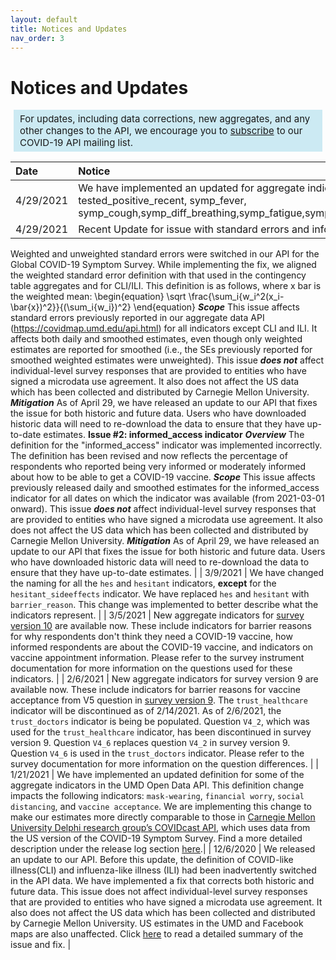 ```yaml
---
layout: default
title: Notices and Updates
nav_order: 3
---
```


# Notices and Updates
<div style="background-color: #cae9f3f3; padding: 5px 10px; font-size:15px; margin-left: 5px; margin-right: 5px;">
For updates, including data corrections, new aggregates, and any other changes to the API, we encourage you to <a href="https://listserv.umd.edu/cgi-bin/wa?SUBED1=COVID19-API&A=1" target='_blank'>subscribe</a> to our COVID-19 API mailing list.
</div>

| Date                | Notice            |
|:--------------------|:------------------|
| 4/29/2021           | We have implemented an updated for aggregate indicators in the UMD Open Data API. They are pay_test, reduce_spending, symp_chills, symp_sleep_changes, testing_rate, tested_positive_14d, tested_positive_recent, symp_fever, symp_cough,symp_diff_breathing,symp_fatigue,symp_stuffy_nose,symp_aches,symp_sore_throat,symp_chest_pain,symp_nausea,symp_eye_pain,symp_headache,sick_spend_time_7d,ever_tested. |
| 4/29/2021           | Recent Update for issue with standard errors and informed_access: **Issue #1: Non-CLI/ILI standard errors*****Overview*** 
Weighted and unweighted standard errors were switched in our API for the Global COVID-19 Symptom Survey. While implementing the fix, we aligned the weighted standard error definition with that used in the contingency table aggregates and for CLI/ILI. This definition is as follows, where x bar is the weighted mean: 
\begin{equation}
\sqrt \frac{\sum_i{w_i^2(x_i-\bar{x})^2}}{(\sum_i{w_i})^2}
\end{equation} ***Scope***
This issue affects standard errors previously reported in our aggregate data API (https://covidmap.umd.edu/api.html) for all indicators except CLI and ILI. It affects both daily and smoothed estimates, even though only weighted estimates are reported for smoothed (i.e., the SEs previously reported for smoothed weighted estimates were unweighted).
This issue ***does not*** affect individual-level survey responses that are provided to entities who have signed a microdata use agreement. It also does not affect the US data which has been collected and distributed by Carnegie Mellon University. ***Mitigation***
As of April 29, we have released an update to our API that fixes the issue for both historic and future data. Users who have downloaded historic data will need to re-download the data to ensure that they have up-to-date estimates. **Issue #2: informed_access indicator**  ***Overview*** The definition for the "informed_access" indicator was implemented incorrectly. The definition has been revised and now reflects the percentage of respondents who reported being very informed or moderately informed about how to be able to get a COVID-19 vaccine. ***Scope*** This issue affects previously released daily and smoothed estimates for the informed_access indicator for all dates on which the indicator was available (from 2021-03-01 onward). This issue ***does not*** affect individual-level survey responses that are provided to entities who have signed a microdata use agreement. It also does not affect the US data which has been collected and distributed by Carnegie Mellon University. ***Mitigation***
As of April 29, we have released an update to our API that fixes the issue for both historic and future data. Users who have downloaded historic data will need to re-download the data to ensure that they have up-to-date estimates. |
| 3/9/2021            | We have changed the naming for all the `hes` and `hesitant` indicators, **except** for the `hesitant_sideeffects` indicator. We have replaced `hes` and `hesitant` with `barrier_reason`. This change was implemented to better describe what the indicators represent. |
| 3/5/2021            | New aggregate indicators for [survey version 10](https://covidmap.umd.edu/document/COVID19_symptom_survey_intl_V10.pdf) are available now. These include indicators for barrier reasons for why respondents don't think they need a COVID-19 vaccine, how informed respondents are about the COVID-19 vaccine, and indicators on vaccine appointment information. Please refer to the survey instrument documentation for more information on the questions used for these indicators.  | 
| 2/6/2021            | New aggregate indicators for survey version 9 are available now. These include indicators for barrier reasons for vaccine acceptance from V5 question in [survey version 9](https://covidmap.umd.edu/document/COVID19_symptom_survey_intl_V9.pdf). The `trust_healthcare` indicator will be discontinued as of 2/14/2021. As of 2/6/2021, the `trust_doctors` indicator is being be populated. Question `V4_2`, which was used for the `trust_healthcare` indicator, has been discontinued in survey version 9. Question `V4_6` replaces question `V4_2` in survey version 9. Question `V4_6` is used in the `trust_doctors` indicator. Please refer to the survey documentation for more information on the question differences.     |
| 1/21/2021           | We have implemented an updated definition for some of the aggregate indicators in the UMD Open Data API. This definition change impacts the following indicators: `mask-wearing`, `financial worry`, `social distancing`, and `vaccine acceptance`. We are implementing this change to make our estimates more directly comparable to those in [Carnegie Mellon University Delphi research group’s COVIDcast API](https://cmu-delphi.github.io/delphi-epidata/api/covidcast-signals/fb-survey.html), which uses data from the US version of the COVID-19 Symptom Survey. Find a more detailed description under the release log section [here](https://covidmap.umd.edu/methodology.html).|
| 12/6/2020           | We released an update to our API. Before this update, the definition of COVID-like illness(CLI) and influenza-like illness (ILI) had been inadvertently switched in the API data. We have implemented a fix that corrects both historic and future data. This issue does not affect individual-level survey responses that are provided to entities who have signed a microdata use agreement. It also does not affect the US data which has been collected and distributed by Carnegie Mellon University. US estimates in the UMD and Facebook maps are also unaffected. Click [here](https://covidmap.umd.edu/api_fix_summary.html) to read a detailed summary of the issue and fix. |

